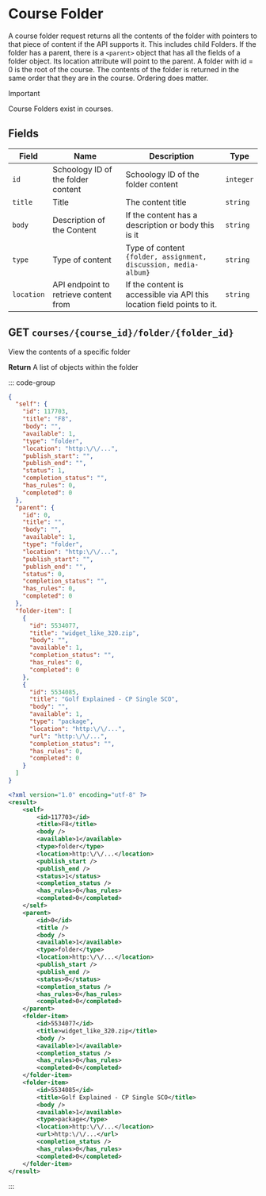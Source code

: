 # Course Folder

A course folder request returns all the contents of the folder with pointers to that piece of content if the API supports it. This includes child Folders. If the folder has a parent, there is a `<parent>` object that has all the fields of a folder object. Its location attribute will point to the parent. A folder with id = 0 is the root of the course. The contents of the folder is returned in the same order that they are in the course. Ordering does matter.

> [!IMPORTANT]
> Course Folders exist in courses.

## Fields

| Field      | Name                                  | Description                                                            | Type      |
| ---------- | ------------------------------------- | ---------------------------------------------------------------------- | --------- |
| `id`       | Schoology ID of the folder content    | Schoology ID of the folder content                                     | `integer` |
| `title`    | Title                                 | The content title                                                      | `string`  |
| `body`     | Description of the Content            | If the content has a description or body this is it                    | `string`  |
| `type`     | Type of content                       | Type of content `{folder, assignment, discussion, media-album}`        | `string`  |
| `location` | API endpoint to retrieve content from | If the content is accessible via API this location field points to it. | `string`  |

## GET `courses/{course_id}/folder/{folder_id}`

View the contents of a specific folder

**Return** A list of objects within the folder

::: code-group

```json [JSON]
{
  "self": {
    "id": 117703,
    "title": "F8",
    "body": "",
    "available": 1,
    "type": "folder",
    "location": "http:\/\/...",
    "publish_start": "",
    "publish_end": "",
    "status": 1,
    "completion_status": "",
    "has_rules": 0,
    "completed": 0
  },
  "parent": {
    "id": 0,
    "title": "",
    "body": "",
    "available": 1,
    "type": "folder",
    "location": "http:\/\/...",
    "publish_start": "",
    "publish_end": "",
    "status": 0,
    "completion_status": "",
    "has_rules": 0,
    "completed": 0
  },
  "folder-item": [
    {
      "id": 5534077,
      "title": "widget_like_320.zip",
      "body": "",
      "available": 1,
      "completion_status": "",
      "has_rules": 0,
      "completed": 0
    },
    {
      "id": 5534085,
      "title": "Golf Explained - CP Single SCO",
      "body": "",
      "available": 1,
      "type": "package",
      "location": "http:\/\/...",
      "url": "http:\/\/...",
      "completion_status": "",
      "has_rules": 0,
      "completed": 0
    }
  ]
}
```

```xml [XML]
<?xml version="1.0" encoding="utf-8" ?>
<result>
	<self>
		<id>117703</id>
		<title>F8</title>
		<body />
		<available>1</available>
		<type>folder</type>
		<location>http:\/\/...</location>
		<publish_start />
		<publish_end />
		<status>1</status>
		<completion_status />
		<has_rules>0</has_rules>
		<completed>0</completed>
	</self>
	<parent>
		<id>0</id>
		<title />
		<body />
		<available>1</available>
		<type>folder</type>
		<location>http:\/\/...</location>
		<publish_start />
		<publish_end />
		<status>0</status>
		<completion_status />
		<has_rules>0</has_rules>
		<completed>0</completed>
	</parent>
	<folder-item>
		<id>5534077</id>
		<title>widget_like_320.zip</title>
		<body />
		<available>1</available>
		<completion_status />
		<has_rules>0</has_rules>
		<completed>0</completed>
	</folder-item>
	<folder-item>
		<id>5534085</id>
		<title>Golf Explained - CP Single SCO</title>
		<body />
		<available>1</available>
		<type>package</type>
		<location>http:\/\/...</location>
		<url>http:\/\/...</url>
		<completion_status />
		<has_rules>0</has_rules>
		<completed>0</completed>
	</folder-item>
</result>
```

:::
